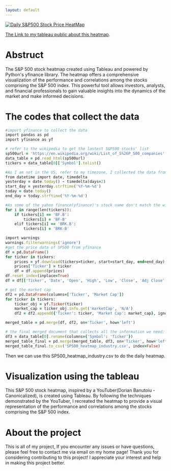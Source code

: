 ```yaml
---
layout: default
---
```


<div class='tableauPlaceholder' id='viz1715484213325' style='position: relative'>
  <noscript>
    <a href='#'>
      <img alt='Daily S&P500 Stock Price HeatMap' src='https:&#47;&#47;public.tableau.com&#47;static&#47;images&#47;Da&#47;DailySP500HeatMap&#47;Dashboard1&#47;1_rss.png' style='border: none' />
    </a>
  </noscript>
  <object class='tableauViz' style='display:none;'>
    <param name='host_url' value='https%3A%2F%2Fpublic.tableau.com%2F' />
    <param name='embed_code_version' value='3' />
    <param name='site_root' value='' />
    <param name='name' value='DailySP500HeatMap/Dashboard1' />
    <param name='tabs' value='no' />
    <param name='toolbar' value='yes' />
    <param name='static_image' value='https://public.tableau.com/static/images/Da/DailySP500HeatMap/Dashboard1/1.png' />
    <param name='animate_transition' value='yes' />
    <param name='display_static_image' value='yes' />
    <param name='display_spinner' value='yes' />
    <param name='display_overlay' value='yes' />
    <param name='display_count' value='yes' />
    <param name='language' value='en-US' />
  </object>
</div>
<script type='text/javascript'>
  var divElement = document.getElementById('viz1715484213325');
  var vizElement = divElement.getElementsByTagName('object')[0];
  if (divElement.offsetWidth > 800) {
    vizElement.style.width = '100%';
    vizElement.style.maxWidth = '1230px';
    vizElement.style.height = (divElement.offsetWidth * 0.75) + 'px';
    vizElement.style.maxHeight = '755px';
  } else if (divElement.offsetWidth > 500) {
    vizElement.style.width = '100%';
    vizElement.style.maxWidth = '1230px';
    vizElement.style.height = (divElement.offsetWidth * 0.75) + 'px';
    vizElement.style.maxHeight = '755px';
  } else {
    vizElement.style.width = '100%';
    vizElement.style.height = '827px';
  }
  var scriptElement = document.createElement('script');
  scriptElement.src = 'https://public.tableau.com/javascripts/api/viz_v1.js';
  vizElement.parentNode.insertBefore(scriptElement, vizElement);
</script>

[The Link to my tableau public about this heatmap](https://public.tableau.com/views/DailySP500HeatMap/Dashboard1?:language=en-US&:sid=&:display_count=n&:origin=viz_share_link).
# Abstruct
The S&P 500 stock heatmap created using Tableau and powered by Python's yfinance library. The heatmap offers a comprehensive visualization of the performance and correlations among the stocks comprising the S&P 500 index. This powerful tool allows investors, analysts, and financial professionals to gain valuable insights into the dynamics of the market and make informed decisions.
# The codes that collect the data
```ruby
#import yfinance to collect the data
import pandas as pd
import yfinance as yf
```

```ruby
# refer to the wikipedia to get the lastest S&P500 stocks' list
sp500url = 'https://en.wikipedia.org/wiki/List_of_S%26P_500_companies'
data_table = pd.read_html(sp500url)
tickers = data_table[0]['Symbol'].tolist()
```

```ruby
#As I am not in the US, refer to my timezone, I collected the data from the day before yesterday and yesterday to collect the close price and other stock information, for example, in my timezone:2024-05-10, and the US stock market hasn't opened yet. So I collected the time from 2024-05-08 to 2024-05-09, which I can do the difference and get the percentage rise or fall in stock. You can refer to your timezone to adjust these codes, or you can just remove them, and let the yfinance collect all-time prices of the SP500 stock.
from datetime import date, timedelta
yesterday = date.today() - timedelta(days=2)
start_day = yesterday.strftime('%Y-%m-%d')
today = date.today()
end_day = today.strftime('%Y-%m-%d')
```
```ruby
#As some of the yahoo finance(yfinance)'s stock name don't match the wikipedia's stock names:, we need to rename them.
for i in range(len(tickers)):
    if tickers[i] == 'BF.B':
        tickers[i] = 'BF-B'
    elif tickers[i] == 'BRK.B':
        tickers[i] = 'BRK-B'
```
```ruby
import warnings
warnings.filterwarnings('ignore')
#get the price data of SP500 from yfinance
df = pd.DataFrame()
for ticker in tickers:
    prices = yf.download(tickers=ticker, start=start_day, end=end_day)
    prices['Ticker'] = ticker
    df = df.append(prices)
df.reset_index(inplace=True)
df = df[['Ticker', 'Date', 'Open', 'High', 'Low', 'Close', 'Adj Close', 'Volume']]
```

```ruby
# get the market cap
df2 = pd.DataFrame(columns=['Ticker', 'Market Cap'])
for ticker in tickers:
    ticker_obj = yf.Ticker(ticker)
    market_cap = ticker_obj.info.get('marketCap', 'N/A')
    df2 = df2.append({'Ticker': ticker, 'Market Cap': market_cap}, ignore_index=True)
```

```ruby
merged_table = pd.merge(df, df2, on='Ticker', how='left')
```

```ruby
# the final merged document that collects all the information we need: Ticker, Date, Open, High, Low, Close, Adj Close, Volume, Market Cap, Security, GICS Sector, GICS, Sub-Industry, Headquarters, Location, Date, added, CIK, Founded
df3 = data_table[0].rename(columns={'Symbol': 'Ticker'})
merged_table_final = pd.merge(merged_table, df3, on='Ticker', how='left')
merged_table_final.to_csv('SP500_heatmap_industry.csv', index=False)
```

Then we can use this SP500_heatmap_industry.csv to do the daily heatmap.

# Visualization using the tableau
This S&P 500 stock heatmap, inspired by a YouTuber(Dorian Banutoiu - Canonicalized), is created using Tableau. By following the techniques demonstrated by the YouTuber, I recreated the heatmap to provide a visual representation of the performance and correlations among the stocks comprising the S&P 500 index.

# About the project
This is all of my project, If you encounter any issues or have questions, please feel free to contact me via email on my home page! Thank you for considering contributing to this project! I appreciate your interest and help in making this project better.
